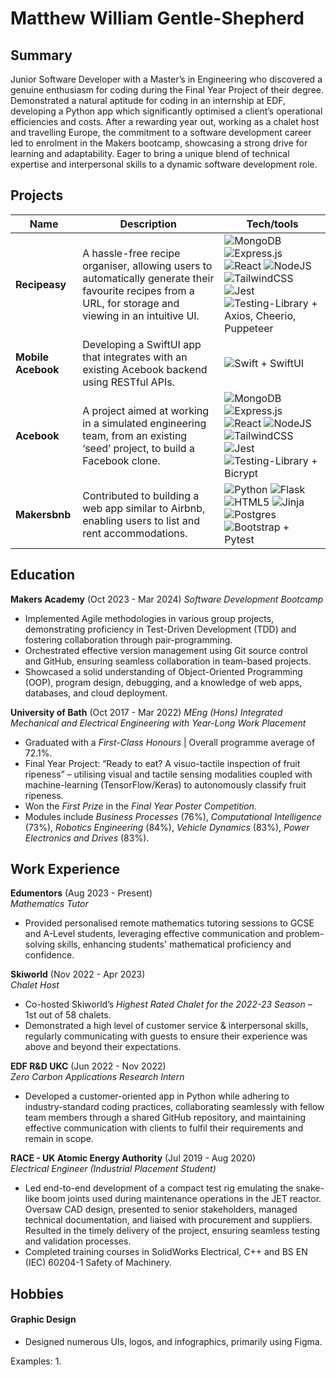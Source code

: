 # Matthew William Gentle-Shepherd

## Summary

Junior Software Developer with a Master’s in Engineering who discovered a genuine enthusiasm for coding during the Final Year Project of their degree. Demonstrated a natural aptitude for coding in an internship at EDF, developing a Python app which significantly optimised a client’s operational efficiencies and costs. After a rewarding year out, working as a chalet host and travelling Europe, the commitment to a software development career led to enrolment in the Makers bootcamp, showcasing a strong drive for learning and adaptability. Eager to bring a unique blend of technical expertise and interpersonal skills to a dynamic software development role.

## Projects

| Name                         | Description       | Tech/tools        |
| ---------------------------- | ----------------- | ----------------- |
| **Recipeasy** | A hassle-free recipe organiser, allowing users to automatically generate their favourite recipes from a URL, for storage and viewing in an intuitive UI. | ![MongoDB](https://img.shields.io/badge/MongoDB-%234ea94b.svg?style=for-the-badge&logo=mongodb&logoColor=white) ![Express.js](https://img.shields.io/badge/express.js-%23404d59.svg?style=for-the-badge&logo=express&logoColor=%2361DAFB) ![React](https://img.shields.io/badge/react-%2320232a.svg?style=for-the-badge&logo=react&logoColor=%2361DAFB) ![NodeJS](https://img.shields.io/badge/node.js-6DA55F?style=for-the-badge&logo=node.js&logoColor=white) ![TailwindCSS](https://img.shields.io/badge/tailwindcss-%2338B2AC.svg?style=for-the-badge&logo=tailwind-css&logoColor=white) ![Jest](https://img.shields.io/badge/-jest-%23C21325?style=for-the-badge&logo=jest&logoColor=white) ![Testing-Library](https://img.shields.io/badge/-TestingLibrary-%23E33332?style=for-the-badge&logo=testing-library&logoColor=white) + Axios, Cheerio, Puppeteer
| **Mobile Acebook** | Developing a SwiftUI app that integrates with an existing Acebook backend using RESTful APIs. | ![Swift](https://img.shields.io/badge/swift-F54A2A?style=for-the-badge&logo=swift&logoColor=white) + SwiftUI |
| **Acebook**            | A project aimed at working in a simulated engineering team, from an existing ‘seed’ project, to build a Facebook clone. | ![MongoDB](https://img.shields.io/badge/MongoDB-%234ea94b.svg?style=for-the-badge&logo=mongodb&logoColor=white) ![Express.js](https://img.shields.io/badge/express.js-%23404d59.svg?style=for-the-badge&logo=express&logoColor=%2361DAFB) ![React](https://img.shields.io/badge/react-%2320232a.svg?style=for-the-badge&logo=react&logoColor=%2361DAFB) ![NodeJS](https://img.shields.io/badge/node.js-6DA55F?style=for-the-badge&logo=node.js&logoColor=white) ![TailwindCSS](https://img.shields.io/badge/tailwindcss-%2338B2AC.svg?style=for-the-badge&logo=tailwind-css&logoColor=white) ![Jest](https://img.shields.io/badge/-jest-%23C21325?style=for-the-badge&logo=jest&logoColor=white) ![Testing-Library](https://img.shields.io/badge/-TestingLibrary-%23E33332?style=for-the-badge&logo=testing-library&logoColor=white) + Bicrypt |
| **Makersbnb** | Contributed to building a web app similar to Airbnb, enabling users to list and rent accommodations.| ![Python](https://img.shields.io/badge/python-3670A0?style=for-the-badge&logo=python&logoColor=ffdd54) ![Flask](https://img.shields.io/badge/flask-%23000.svg?style=for-the-badge&logo=flask&logoColor=white) ![HTML5](https://img.shields.io/badge/html5-%23E34F26.svg?style=for-the-badge&logo=html5&logoColor=white) ![Jinja](https://img.shields.io/badge/jinja-white.svg?style=for-the-badge&logo=jinja&logoColor=black) ![Postgres](https://img.shields.io/badge/postgres-%23316192.svg?style=for-the-badge&logo=postgresql&logoColor=white) ![Bootstrap](https://img.shields.io/badge/bootstrap-%238511FA.svg?style=for-the-badge&logo=bootstrap&logoColor=white) + Pytest |

## Education

**Makers Academy** (Oct 2023 - Mar 2024)
*Software Development Bootcamp*

- Implemented Agile methodologies in various group projects, demonstrating proficiency in Test-Driven Development (TDD) and fostering collaboration through pair-programming.
- Orchestrated effective version management using Git source control and GitHub, ensuring seamless collaboration in team-based projects.
- Showcased a solid understanding of Object-Oriented Programming (OOP), program design, debugging, and a knowledge of web apps, databases, and cloud deployment.

**University of Bath** (Oct 2017 - Mar 2022)
*MEng (Hons) Integrated Mechanical and Electrical Engineering with Year-Long Work Placement*

- Graduated with a _First-Class Honours_ | Overall programme average of 72.1%.
- Final Year Project: “Ready to eat? A visuo-tactile inspection of fruit ripeness” – utilising visual and tactile sensing modalities coupled with machine-learning (TensorFlow/Keras) to autonomously classify fruit ripeness.
- Won the _First Prize_ in the _Final Year Poster Competition._
- Modules include _Business Processes_ (76%), _Computational Intelligence_ (73%), _Robotics Engineering_ (84%), _Vehicle Dynamics_ (83%), _Power Electronics and Drives_ (83%).

## Work Experience

**Edumentors** (Aug 2023 - Present)  
*Mathematics Tutor*

- Provided personalised remote mathematics tutoring sessions to GCSE and A-Level students, leveraging effective communication and problem-solving skills, enhancing students' mathematical proficiency and confidence.

**Skiworld** (Nov 2022 - Apr 2023)  
*Chalet Host*

- Co-hosted Skiworld’s _Highest Rated Chalet for the 2022-23 Season_ – 1st out of 58 chalets.
- Demonstrated a high level of customer service & interpersonal skills, regularly communicating with guests to ensure their experience was above and beyond their expectations.

**EDF R&D UKC** (Jun 2022 - Nov 2022)  
*Zero Carbon Applications Research Intern*

- Developed a customer-oriented app in Python while adhering to industry-standard coding practices, collaborating seamlessly with fellow team members through a shared GitHub repository, and maintaining effective communication with clients to fulfil their requirements and remain in scope.

**RACE - UK Atomic Energy Authority** (Jul 2019 - Aug 2020)  
*Electrical Engineer (Industrial Placement Student)*

- Led end-to-end development of a compact test rig emulating the snake-like boom joints used during maintenance operations in the JET reactor. Oversaw CAD design, presented to senior stakeholders, managed technical documentation, and liaised with procurement and suppliers. Resulted in the timely delivery of the project, ensuring seamless testing and validation processes.
- Completed training courses in SolidWorks Electrical, C++ and BS EN (IEC) 60204-1 Safety of Machinery.

## Hobbies

#### Graphic Design

- Designed numerous UIs, logos, and infographics, primarily using Figma.

Examples:
1. 
